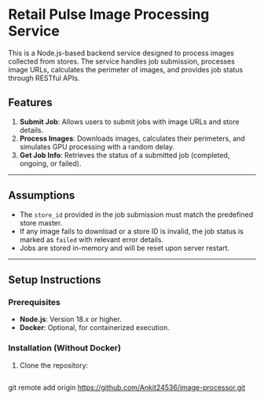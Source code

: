 # Retail Pulse Image Processing Service

This is a Node.js-based backend service designed to process images collected from stores. The service handles job submission, processes image URLs, calculates the perimeter of images, and provides job status through RESTful APIs.

## Features
1. **Submit Job**: Allows users to submit jobs with image URLs and store details.
2. **Process Images**: Downloads images, calculates their perimeters, and simulates GPU processing with a random delay.
3. **Get Job Info**: Retrieves the status of a submitted job (completed, ongoing, or failed).

---

## Assumptions
- The `store_id` provided in the job submission must match the predefined store master.
- If any image fails to download or a store ID is invalid, the job status is marked as `failed` with relevant error details.
- Jobs are stored in-memory and will be reset upon server restart.

---

## Setup Instructions

### Prerequisites
- **Node.js**: Version 18.x or higher.
- **Docker**: Optional, for containerized execution.

### Installation (Without Docker)
1. Clone the repository:
   ```bash
  git remote add origin https://github.com/Ankit24536/image-processor.git
